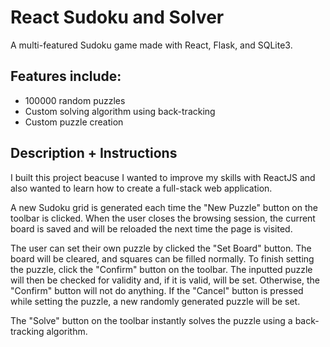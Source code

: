 # React Sudoku and Solver
A multi-featured Sudoku game made with React, Flask, and SQLite3.

## Features include: 
  - 100000 random puzzles
  - Custom solving algorithm using back-tracking
  - Custom puzzle creation

## Description + Instructions
I built this project beacuse I wanted to improve my skills with ReactJS and also wanted to learn how to create a full-stack web application.

A new Sudoku grid is generated each time the "New Puzzle" button on the toolbar is clicked. When the user closes the browsing session, the current board is saved and will be reloaded the next time the page is visited.

The user can set their own puzzle by clicked the "Set Board" button. The board will be cleared, and squares can be filled normally. To finish setting the puzzle, click the "Confirm" button on the toolbar. The inputted puzzle will then be checked for validity and, if it is valid, will be set. Otherwise, the "Confirm" button will not do anything. If the "Cancel" button is pressed while setting the puzzle, a new randomly generated puzzle will be set.

The "Solve" button on the toolbar instantly solves the puzzle using a back-tracking algorithm.
